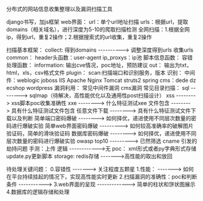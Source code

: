 分布式的网站信息收集整理以及漏洞扫描工具


django书写，加js框架
web界面：
        url：单个url地址扫描
        urls：根据url，提取domains（相关域名），进行深度为5-10的爬取扫描检测
        全网扫描：1.根据全网ip，得到url，重复2操作；2.根据搜索式的url收集，重复2操作



扫描基本框架：
collect:
        得到domains ----------> 调整深度得到urls
        收集urls
common：
        header头函数：user-agent
        ip_proxys：ip池
        脚本信息函数：
        容错处理函数：
information:
        输出cve情况，poc地址，预防建议
out：
        输出为txt，html，xls，csv格式文件
plugin：
        scan:扫描端口和识别服务，版本
        识别：
                中间件：weblogic joboss IIS Apache Nginx Tomcat struts2 spring
                cms：dede dz ecshop wordpress
                漏洞利用：
                        常见中间件漏洞
                        cms漏洞
        常见目录扫描：
        sql      --------> sqlmap（待解决，高性能优化以及通用性post扫描设计）
        xss      --------> xss脚本poc收集准确性
        xxe      --------> 什么特征测试xee
        文件包含 --------> 具有什么特征测试文件包含
        任意文件下载 --------> 具有什么特征测试文件下载以及判断
        简单端口密码爆破 --------> 如何择优，递进使用不同层次数量的密码进行爆破实验
        简单web界面密码爆破 ---------> 如何较高准确率的破解图片验证码，简单的滑块验证码
        数据库密码爆破 --------> 如何择优，递进使用不同层次数量的密码进行爆破实验
        owasp top10 ---------> 已然筛选
        cname 引发的劫持问题
        手测：上传 逻辑 ------------>无
poc：
        xml形式或者py字典形式存储
update.py更新脚本
storage:
        redis存储 ------->高性能的取出和放回


待处理关键问题：
        0.容错性   -------> 关注程度五颗星
        1.性能：   -------> 如何在平台持续挂起的情况下，实现高性能实时更新
        2.扫描漏洞的准确性：poc和判断条件 ----------->
        3.web界面的呈现  -------------> 简单的柱状和饼状图展示
        4.数据库的逻辑存储和处理



